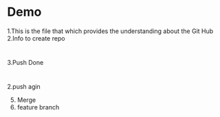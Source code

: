 # Demo
1.This is the file that which provides the understanding about the Git Hub
2.Info to create repo
#
3.Push Done
#
2.push agin

5. Merge 
6. feature branch